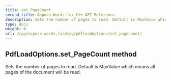 ```yaml
---
title: set_PageCount
second_title: Aspose.Words for C++ API Reference
description: Sets the number of pages to read. Default is MaxValue which means all pages of the document will be read. 
type: docs
weight: 0
url: /cpp/aspose.words.loading/pdfloadoptions/set_pagecount/
---
```

## PdfLoadOptions.set_PageCount method


Sets the number of pages to read. Default is MaxValue which means all pages of the document will be read. 


